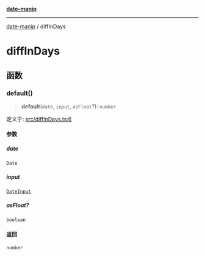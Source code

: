[**date-manip**](index.md)

***

[date-manip](modules.md) / diffInDays

# diffInDays

## 函数

### default()

> **default**(`date`, `input`, `asFloat`?): `number`

定义于: [src/diffInDays.ts:6](https://github.com/fengxinming/date-manip/blob/3800a276ff67972284419177dad55ada4d463d78/src/diffInDays.ts#L6)

#### 参数

##### date

`Date`

##### input

[`DateInput`](types.md#dateinput)

##### asFloat?

`boolean`

#### 返回

`number`
